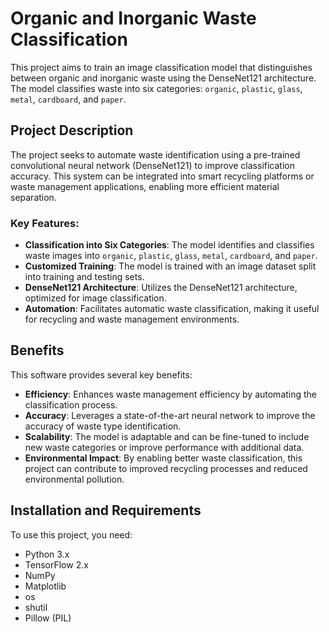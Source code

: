 # Organic and Inorganic Waste Classification  

This project aims to train an image classification model that distinguishes between organic and inorganic waste using the DenseNet121 architecture. The model classifies waste into six categories: `organic`, `plastic`, `glass`, `metal`, `cardboard`, and `paper`.  

## Project Description  

The project seeks to automate waste identification using a pre-trained convolutional neural network (DenseNet121) to improve classification accuracy. This system can be integrated into smart recycling platforms or waste management applications, enabling more efficient material separation.  

### Key Features:  
- **Classification into Six Categories**: The model identifies and classifies waste images into `organic`, `plastic`, `glass`, `metal`, `cardboard`, and `paper`.  
- **Customized Training**: The model is trained with an image dataset split into training and testing sets.  
- **DenseNet121 Architecture**: Utilizes the DenseNet121 architecture, optimized for image classification.  
- **Automation**: Facilitates automatic waste classification, making it useful for recycling and waste management environments.  

## Benefits  

This software provides several key benefits:  
- **Efficiency**: Enhances waste management efficiency by automating the classification process.  
- **Accuracy**: Leverages a state-of-the-art neural network to improve the accuracy of waste type identification.  
- **Scalability**: The model is adaptable and can be fine-tuned to include new waste categories or improve performance with additional data.  
- **Environmental Impact**: By enabling better waste classification, this project can contribute to improved recycling processes and reduced environmental pollution.  

## Installation and Requirements  

To use this project, you need:  
- Python 3.x  
- TensorFlow 2.x  
- NumPy  
- Matplotlib  
- os  
- shutil  
- Pillow (PIL)

